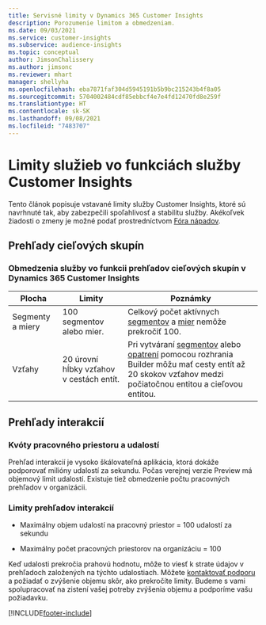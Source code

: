 ```yaml
---
title: Servisné limity v Dynamics 365 Customer Insights
description: Porozumenie limitom a obmedzeniam.
ms.date: 09/03/2021
ms.service: customer-insights
ms.subservice: audience-insights
ms.topic: conceptual
author: JimsonChalissery
ms.author: jimsonc
ms.reviewer: mhart
manager: shellyha
ms.openlocfilehash: eba7871faf304d5945191b5b9bc215243b4f8a05
ms.sourcegitcommit: 5704002484cdf85ebbcf4e7e4fd12470fd8e259f
ms.translationtype: HT
ms.contentlocale: sk-SK
ms.lasthandoff: 09/08/2021
ms.locfileid: "7483707"
---
```

# <a name="service-limits-in-customer-insights-capabilities"></a>Limity služieb vo funkciách služby Customer Insights

Tento článok popisuje vstavané limity služby Customer Insights, ktoré sú navrhnuté tak, aby zabezpečili spoľahlivosť a stabilitu služby. Akékoľvek žiadosti o zmeny je možné podať prostredníctvom [Fóra nápadov](https://go.microsoft.com/fwlink/?linkid=2074172). 

## <a name="audience-insights"></a>Prehľady cieľových skupín

### <a name="service-limits-in-dynamics-365-customer-insights-audience-insights-capability"></a>Obmedzenia služby vo funkcii prehľadov cieľových skupín v Dynamics 365 Customer Insights

| Plocha  | Limity  | Poznámky |
|-------------|---------------------------------------------------------------------|---------------------------------------------------------------------|
| Segmenty a miery | 100 segmentov alebo mier. | Celkový počet aktívnych [segmentov](audience-insights/segments.md) a [mier](audience-insights/measures.md) nemôže prekročiť 100.  |
| Vzťahy | 20 úrovní hĺbky vzťahov v cestách entít. | Pri vytváraní [segmentov](audience-insights/segments.md) alebo [opatrení](audience-insights/measures.md) pomocou rozhrania Builder môžu mať cesty entít až 20 skokov vzťahov medzi počiatočnou entitou a cieľovou entitou.  |


## <a name="engagement-insights"></a>Prehľady interakcií

### <a name="workspace-and-event-quotas"></a>Kvóty pracovného priestoru a udalostí

Prehľad interakcií je vysoko škálovateľná aplikácia, ktorá dokáže podporovať milióny udalostí za sekundu. Počas verejnej verzie Preview má objemový limit udalostí. Existuje tiež obmedzenie počtu pracovných prehľadov v organizácii.

### <a name="engagement-insights-limits"></a>Limity prehľadov interakcií

- Maximálny objem udalostí na pracovný priestor = 100 udalostí za sekundu

- Maximálny počet pracovných priestorov na organizáciu = 100

Keď udalosti prekročia prahovú hodnotu, môže to viesť k strate údajov v prehľadoch založených na týchto udalostiach. Môžete [kontaktovať podporu](https://go.microsoft.com/fwlink/?linkid=2145734) a požiadať o zvýšenie objemu skôr, ako prekročíte limity. Budeme s vami spolupracovať na zistení vašej potreby zvýšenia objemu a podporíme vašu požiadavku.


[!INCLUDE[footer-include](includes/footer-banner.md)]